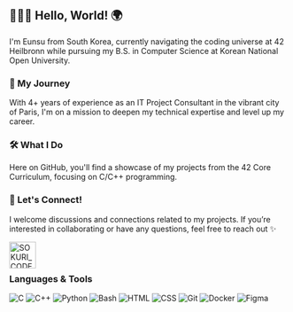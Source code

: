 ## 👩🏻‍💻 Hello, World! 🌍

I'm Eunsu from South Korea, currently navigating the coding universe at 42 Heilbronn while pursuing my B.S. in Computer Science at Korean National Open University.

### 💼 My Journey
With 4+ years of experience as an IT Project Consultant in the vibrant city of Paris, I'm on a mission to deepen my technical expertise and level up my career.

### 🛠️ What I Do
Here on GitHub, you'll find a showcase of my projects from the 42 Core Curriculum, focusing on C/C++ programming.

### 🌟 Let's Connect!
I welcome discussions and connections related to my projects. If you’re interested in collaborating or have any questions, feel free to reach out ✨

<a href="https://linkedin.com/in/eunsuahn" target="_blank">
    <img align="left" alt="SOKURI_CODE | LinkedIn" width="48px" src="https://img.icons8.com/color/48/000000/linkedin.png" />
</a>

<br>
<br>

### Languages & Tools
![C](https://img.shields.io/badge/-C-00599C?style=flat&logo=c&logoColor=white)
![C++](https://img.shields.io/badge/-C%2B%2B-00599C?style=flat&logo=c%2B%2B&logoColor=white) 
![Python](https://img.shields.io/badge/-Python-306998?style=flat&logo=python&logoColor=white) 
![Bash](https://img.shields.io/badge/-Bash-4EAA25?style=flat&logo=gnu-bash&logoColor=white) 
![HTML](https://img.shields.io/badge/-HTML-E34F26?style=flat&logo=html5&logoColor=white)
![CSS](https://img.shields.io/badge/-CSS-1572B6?style=flat&logo=css3&logoColor=white)
![Git](https://img.shields.io/badge/-Git-F05032?style=flat&logo=git&logoColor=white)
![Docker](https://img.shields.io/badge/-Docker-2496ED?style=flat&logo=docker&logoColor=white)
![Figma](https://img.shields.io/badge/-Figma-F24E1E?style=flat&logo=figma&logoColor=white)
